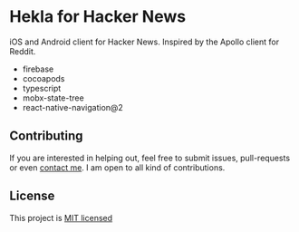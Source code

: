 # Hekla for Hacker News

iOS and Android client for Hacker News. Inspired by the Apollo client for Reddit.

- firebase
- cocoapods
- typescript
- mobx-state-tree
- react-native-navigation@2

## Contributing

If you are interested in helping out, feel free to submit issues, pull-requests or even [contact me](mailto:birkir.gudjonsson@gmail.com). I am open to all kind of contributions.

## License

This project is [MIT licensed](/LICENSE.md)

